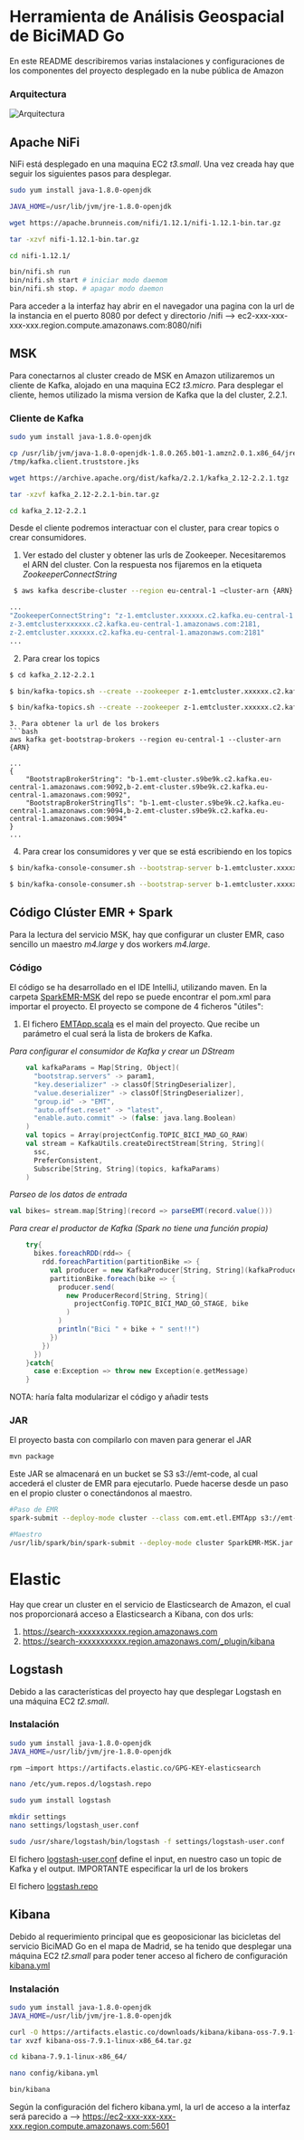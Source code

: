 # Herramienta de Análisis Geospacial de BiciMAD Go

En este README describiremos varias instalaciones y configuraciones de los componentes del proyecto desplegado en la nube pública de Amazon

### Arquitectura

![Arquitectura](https://github.com/JavieerCG/emt-streaming-etl/images/arquitectura.png)

## Apache NiFi

NiFi está desplegado en una maquina EC2 *t3.small*.
Una vez creada hay que seguir los siguientes pasos para desplegar.

```bash
sudo yum install java-1.8.0-openjdk

JAVA_HOME=/usr/lib/jvm/jre-1.8.0-openjdk

wget https://apache.brunneis.com/nifi/1.12.1/nifi-1.12.1-bin.tar.gz 

tar -xzvf nifi-1.12.1-bin.tar.gz

cd nifi-1.12.1/

bin/nifi.sh run
bin/nifi.sh start # iniciar modo daemom
bin/nifi.sh stop. # apagar modo daemon
```

Para acceder a la interfaz hay abrir en el navegador una pagina con la url de la instancia en el puerto 8080 por defect y directorio /nifi --> ec2-xxx-xxx-xxx-xxx.region.compute.amazonaws.com:8080/nifi

## MSK

Para conectarnos al cluster creado de MSK en Amazon utilizaremos un cliente de Kafka, alojado en una maquina EC2 *t3.micro*.
Para desplegar el cliente, hemos utilizado la misma version de Kafka que la del cluster, 2.2.1.

### Cliente de Kafka
```bash
sudo yum install java-1.8.0-openjdk

cp /usr/lib/jvm/java-1.8.0-openjdk-1.8.0.265.b01-1.amzn2.0.1.x86_64/jre/lib/security/cacerts
/tmp/kafka.client.truststore.jks

wget https://archive.apache.org/dist/kafka/2.2.1/kafka_2.12-2.2.1.tgz

tar -xzvf kafka_2.12-2.2.1-bin.tar.gz

cd kafka_2.12-2.2.1
```

Desde el cliente podremos interactuar con el cluster, para crear topics o crear consumidores.

1. Ver estado del cluster y obtener las urls de Zookeeper. Necesitaremos el ARN del cluster. Con la respuesta nos fijaremos en la etiqueta *ZookeeperConnectString*

```bash
 $ aws kafka describe-cluster --region eu-central-1 —cluster-arn {ARN}

...
"ZookeeperConnectString": "z-1.emtcluster.xxxxxx.c2.kafka.eu-central-1.amazonaws.com:2181,
z-3.emtclusterxxxxxx.c2.kafka.eu-central-1.amazonaws.com:2181,
z-2.emtcluster.xxxxxx.c2.kafka.eu-central-1.amazonaws.com:2181"
...
```
2. Para crear los topics 
```bash
$ cd kafka_2.12-2.2.1

$ bin/kafka-topics.sh --create --zookeeper z-1.emtcluster.xxxxxx.c2.kafka.eu-central-1.amazonaws.com:2181,z-3.emtcluster.xxxxxx.c2.kafka.eu-central-1.amazonaws.com:2181, z-2.emtcluster.xxxxxx.c2.kafka.eu-central-1.amazonaws.com:2181 --replication-factor 2 --partitions 1 --topic BiciMadGoRaw

$ bin/kafka-topics.sh --create --zookeeper z-1.emtcluster.xxxxxx.c2.kafka.eu-central-1.amazonaws.com:2181,z-3.emtcluster.xxxxxx.c2.kafka.eu-central-1.amazonaws.com:2181,z-2.emtcluster.xxxxxx.c2.kafka.eu-central-1.amazonaws.com:2181 --replication-factor 2 --partitions 1 --topic BiciMadGoStage

```

```
3. Para obtener la url de los brokers
```bash
aws kafka get-bootstrap-brokers --region eu-central-1 --cluster-arn  {ARN}

...
{
    "BootstrapBrokerString": "b-1.emt-cluster.s9be9k.c2.kafka.eu-central-1.amazonaws.com:9092,b-2.emt-cluster.s9be9k.c2.kafka.eu-central-1.amazonaws.com:9092",
    "BootstrapBrokerStringTls": "b-1.emt-cluster.s9be9k.c2.kafka.eu-central-1.amazonaws.com:9094,b-2.emt-cluster.s9be9k.c2.kafka.eu-central-1.amazonaws.com:9094"
}
...

```

4. Para crear los consumidores y ver que se está escribiendo en los topics
```bash
$ bin/kafka-console-consumer.sh --bootstrap-server b-1.emtcluster.xxxxxx.c2.kafka.eu-central-1.amazonaws.com:9092,b-2.emtcluster.xxxxxx.c2.kafka.eu-central-1.amazonaws.com:9092 --topic BiciMadGoRaw —from-beginning

$ bin/kafka-console-consumer.sh --bootstrap-server b-1.emtcluster.xxxxxx.c2.kafka.eu-central-1.amazonaws.com:9092,b-2.emtcluster.xxxxxx.c2.kafka.eu-central-1.amazonaws.com:9092 --topic BiciMadGoStage --from-beginning
```

## Código Clúster EMR + Spark
Para la lectura del servicio MSK, hay que configurar un cluster EMR, caso sencillo un maestro *m4.large* y dos workers *m4.large*.

### Código
El código se ha desarrollado en el IDE IntelliJ, utilizando maven. En la carpeta [SparkEMR-MSK](https://github.com/JavieerCG/emt-streaming-etl/tree/main/SparkEMR-MSK) del repo se puede encontrar el pom.xml para importar el proyecto.
El proyecto se compone de 4 ficheros "útiles":

1. El fichero [EMTApp.scala](https://github.com/JavieerCG/emt-streaming-etl/blob/main/SparkEMR-MSK/src/main/scala/com.emt.etl/EMTApp.scala) es el main del proyecto. Que recibe un parámetro el cual será la lista de brokers de Kafka.

*Para configurar el consumidor de Kafka y crear un DStream*
```scala
    val kafkaParams = Map[String, Object](
      "bootstrap.servers" -> param1,
      "key.deserializer" -> classOf[StringDeserializer],
      "value.deserializer" -> classOf[StringDeserializer],
      "group.id" -> "EMT",
      "auto.offset.reset" -> "latest",
      "enable.auto.commit" -> (false: java.lang.Boolean)
    )
    val topics = Array(projectConfig.TOPIC_BICI_MAD_GO_RAW)
    val stream = KafkaUtils.createDirectStream[String, String](
      ssc,
      PreferConsistent,
      Subscribe[String, String](topics, kafkaParams)
    )
```

*Parseo de los datos de entrada*
```scala
val bikes= stream.map[String](record => parseEMT(record.value()))
```

*Para crear el productor de Kafka (Spark no tiene una función propia)*
```scala
    try{
      bikes.foreachRDD(rdd=> {
        rdd.foreachPartition(partitionBike => {
          val producer = new KafkaProducer[String, String](kafkaProducerProps)
          partitionBike.foreach(bike => {
            producer.send(
              new ProducerRecord[String, String](
                projectConfig.TOPIC_BICI_MAD_GO_STAGE, bike
              )
            )
            println("Bici " + bike + " sent!!")
          })
        })
      })
    }catch{
      case e:Exception => throw new Exception(e.getMessage)
    }
```
NOTA: haría falta modularizar el código y añadir tests
### JAR
El proyecto basta con compilarlo con maven para generar el JAR

```bash
mvn package
```

Este JAR se almacenará en un bucket se S3 s3://emt-code, al cual accederá el cluster de EMR para ejecutarlo. Puede hacerse desde un paso en el propio cluster o conectándonos al maestro.

```bash
#Paso de EMR
spark-submit --deploy-mode cluster --class com.emt.etl.EMTApp s3://emt-code/SparkEMR-MSK.jar b-1.xxxxxx.c2.kafka.eu-central-1.amazonaws.com:9092,b-2.xxxxx.c2.kafka.eu-central-1.amazonaws.com:9092

#Maestro
/usr/lib/spark/bin/spark-submit --deploy-mode cluster SparkEMR-MSK.jar b-1.xxxxxx.c2.kafka.eu-central-1.amazonaws.com:9092,b-2.xxxxxxx.c2.kafka.eu-central-1.amazonaws.com:9092
```


# Elastic
Hay que crear un cluster en el servicio de Elasticsearch de Amazon, el cual nos proporcionará acceso a Elasticsearch a Kibana, con dos urls:
1. https://search-xxxxxxxxxxx.region.amazonaws.com 
2. https://search-xxxxxxxxxxx.region.amazonaws.com/_plugin/kibana

## Logstash
Debido a las características del proyecto hay que desplegar Logstash en una máquina EC2 *t2.small*.

### Instalación

```bash
sudo yum install java-1.8.0-openjdk 
JAVA_HOME=/usr/lib/jvm/jre-1.8.0-openjdk

rpm –import https://artifacts.elastic.co/GPG-KEY-elasticsearch

nano /etc/yum.repos.d/logstash.repo

sudo yum install logstash

mkdir settings
nano settings/logstash_user.conf

sudo /usr/share/logstash/bin/logstash -f settings/logstash-user.conf
```

El fichero [logstash-user.conf](https://github.com/JavieerCG/emt-streaming-etl/blob/main/logstash-config/logstash-user.conf) define el input, en nuestro caso un topic de Kafka y el output.
IMPORTANTE especificar la url de los brokers

El fichero [logstash.repo](https://github.com/JavieerCG/emt-streaming-etl/blob/main/logstash-config/logstash.repo)

## Kibana
Debido al requerimiento principal que es geoposicionar las bicicletas del servicio BiciMAD Go en el mapa de Madrid, se ha tenido que desplegar una máquina EC2 *t2.small* para poder tener acceso al fichero de configuración [kibana.yml](https://github.com/JavieerCG/emt-streaming-etl/blob/main/kibana-config/kibana.yml)

### Instalación
```bash
sudo yum install java-1.8.0-openjdk 
JAVA_HOME=/usr/lib/jvm/jre-1.8.0-openjdk

curl -O https://artifacts.elastic.co/downloads/kibana/kibana-oss-7.9.1-linux-x86_64.tar.gz
tar xvzf kibana-oss-7.9.1-linux-x86_64.tar.gz

cd kibana-7.9.1-linux-x86_64/

nano config/kibana.yml

bin/kibana
```

Según la configuración del fichero kibana.yml, la url de acceso a la interfaz será parecido a --> https://ec2-xxx-xxx-xxx-xxx.region.compute.amazonaws.com:5601

